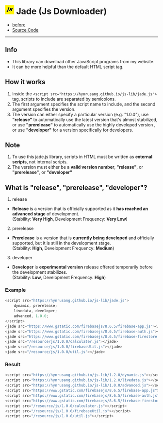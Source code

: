 # ![JavaScript icon](https://github.com/hynrusang/js-lib/blob/main/resource/logo.png) Jade (Js Downloader)
- [before](https://github.com/hynrusang/js-lib)
- [Source Code](https://github.com/hynrusang/js-lib/blob/main/jade.js)
---

## Info
- This library can download other JavaScript programs from my website.
- It can be more helpful than the default HTML script tag.

## How it works
1. Inside the `<script src="https://hynrusang.github.io/js-lib/jade.js">` tag, scripts to include are separated by semicolons.
2. The first argument specifies the script name to include, and the second argument specifies the version.
2. The version can either specify a particular version (e.g. "1.0.0"), use **"release"** to automatically use the latest version that's almost stabilized,  
or use **"prerelease"** to automatically use the highly developed version , or use **"developer"** for a version specifically for developers.

## Note
1. To use this jade.js library, scripts in HTML must be written as **external scripts**, not internal scripts.
2. The version must either be a **valid version number**, **"release"**, or **"prerelease"**, or **"developer"**

## What is "release", "prerelease", "developer"?
1. release
- **Release** is a version that is officially supported as it **has reached an advanced stage** of development.  
(Stability: **Very High**, Development Frequency: **Very Low**)
2. prerelease
- **Prerelease** is a version that is **currently being developed** and officially supported, but it is still in the development stage.    
(Stability: **High**, Development Frequency: **Medium**)
3. developer
- **Developer** is **experimental version** release offered temporarily before the development stabilizes.  
(Stability: **Low**, Development Frequency: **High**)

### Example
```js
<script src="https://hynrusang.github.io/js-lib/jade.js">
    dynamic, prerelease;
    livedata, developer;
    advanced, 1.0.0;
</script>
<jade src="https://www.gstatic.com/firebasejs/8.6.5/firebase-app.js"></jade>
<jade src="https://www.gstatic.com/firebasejs/8.6.5/firebase-auth.js"></jade>
<jade src="https://www.gstatic.com/firebasejs/8.6.5/firebase-firestore.js"></jade>
<jade src="/resource/js/1.0.0/calculater.js"></jade>
<jade src="/resource/js/1.0.0/firebaseUtil.js"></jade>
<jade src="/resource/js/1.0.0/util.js"></jade>
```

### Result
```js
<script src="https://hynrusang.github.io/js-lib/1.2.0/dynamic.js"></script>
<script src="https://hynrusang.github.io/js-lib/1.2.0/livedata.js"></script>
<script src="https://hynrusang.github.io/js-lib/1.0.0/advanced.js"></script>
<script src="https://www.gstatic.com/firebasejs/8.6.5/firebase-app.js"></script>
<script src="https://www.gstatic.com/firebasejs/8.6.5/firebase-auth.js"></script>
<script src="https://www.gstatic.com/firebasejs/8.6.5/firebase-firestore.js"></script>
<script src="/resource/js/1.0.0/calculater.js"></script>
<script src="/resource/js/1.0.0/firebaseUtil.js"></script>
<script src="/resource/js/1.0.0/util.js"></script>
```
